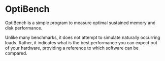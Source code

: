 OptiBench
=========

OptiBench is a simple program to measure optimal sustained memory and disk
performance.

Unlike many benchmarks, it does not attempt to simulate naturally occurring
loads.  Rather, it indicates what is the best performance you can expect out
of your hardware, providing a reference to which software can be compared.
